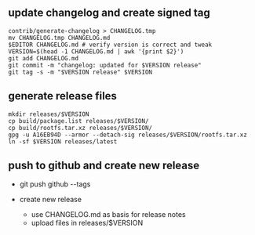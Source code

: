 ## update changelog and create signed tag

```
contrib/generate-changelog > CHANGELOG.tmp
mv CHANGELOG.tmp CHANGELOG.md
$EDITOR CHANGELOG.md # verify version is correct and tweak 
VERSION=$(head -1 CHANGELOG.md | awk '{print $2}')
git add CHANGELOG.md
git commit -m "changelog: updated for $VERSION release"
git tag -s -m "$VERSION release" $VERSION
```

## generate release files

```
mkdir releases/$VERSION
cp build/package.list releases/$VERSION/
cp build/rootfs.tar.xz releases/$VERSION/
gpg -u A16EB94D --armor --detach-sig releases/$VERSION/rootfs.tar.xz
ln -sf $VERSION releases/latest
```

## push to github and create new release

- git push github --tags

- create new release

    - use CHANGELOG.md as basis for release notes
    - upload files in releases/$VERSION

